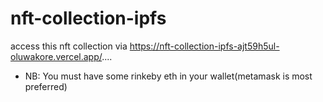 # nft-collection-ipfs
access this nft collection via https://nft-collection-ipfs-ajt59h5ul-oluwakore.vercel.app/....
- NB: You must have some rinkeby eth in your wallet(metamask is most preferred)

